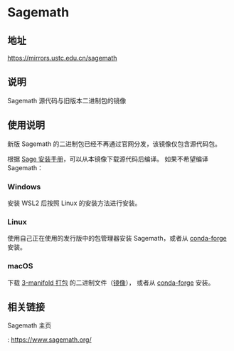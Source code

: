 # Sagemath

## 地址

<https://mirrors.ustc.edu.cn/sagemath>

## 说明

Sagemath 源代码与旧版本二进制包的镜像

## 使用说明

新版 Sagemath 的二进制包已经不再通过官网分发，该镜像仅包含源代码包。

根据 [Sage
安装手册](https://doc.sagemath.org/html/en/installation/index.html)，可以从本镜像下载源代码后编译。
如果不希望编译 Sagemath：

### Windows

安装 WSL2 后按照 Linux 的安装方法进行安装。

### Linux

使用自己正在使用的发行版中的包管理器安装 Sagemath，或者从
[conda-forge](https://doc.sagemath.org/html/en/installation/conda.html#sec-installation-conda)
安装。

### macOS

下载 [3-manifold
打包](https://github.com/3-manifolds/Sage_macOS/releases)
的二进制文件（[镜像](https://mirrors.ustc.edu.cn/github-release/3-manifolds/Sage_macOS/)），
或者从
[conda-forge](https://doc.sagemath.org/html/en/installation/conda.html#sec-installation-conda)
安装。

## 相关链接

Sagemath 主页

:   <https://www.sagemath.org/>
